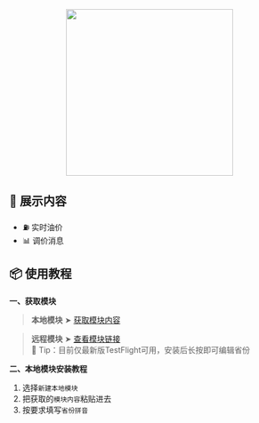 <div align="center">
<img src="https://raw.githubusercontent.com/cc63/Surge/main/Module/Panel/QiYou/Moore/You.png" width="300">
</div>

## 🚀 展示内容

- ⛽️ 实时油价
- 📊 调价消息

## 📦 使用教程

**一、获取模块**

> **本地模块** ➤ [获取模块内容](https://raw.githubusercontent.com/cc63/Surge/main/Module/Panel/QiYou/Moore/QiYou.sgmodule)

> **远程模块** ➤ [查看模块链接](https://raw.githubusercontent.com/cc63/Surge/main/Module/Panel/QiYou/Moore/YouJia_TF.sgmodule)
<br> 🔔 Tip：目前仅最新版TestFlight可用，安装后长按即可编辑省份


**二、本地模块安装教程**

1. 选择`新建本地模块`
2. 把获取的`模块内容`粘贴进去
3. 按要求填写`省份拼音`
